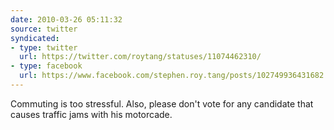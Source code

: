 ```yaml
---
date: 2010-03-26 05:11:32
source: twitter
syndicated:
- type: twitter
  url: https://twitter.com/roytang/statuses/11074462310/
- type: facebook
  url: https://www.facebook.com/stephen.roy.tang/posts/102749936431682
---
```


Commuting is too stressful. Also, please don't vote for any candidate that causes traffic jams with his motorcade.